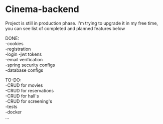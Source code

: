# Cinema-backend

Project is still in production phase. I'm trying to upgrade it in my free time, you can see list of completed and planned features below

DONE:  
-cookies  
-registration  
-login 
-jwt tokens  
-email verification  
-spring security configs  
-database configs  
  
TO-DO:  
-CRUD for movies  
-CRUD for reservations  
-CRUD for hall's  
-CRUD for screening's  
-tests  
-docker  
...  

